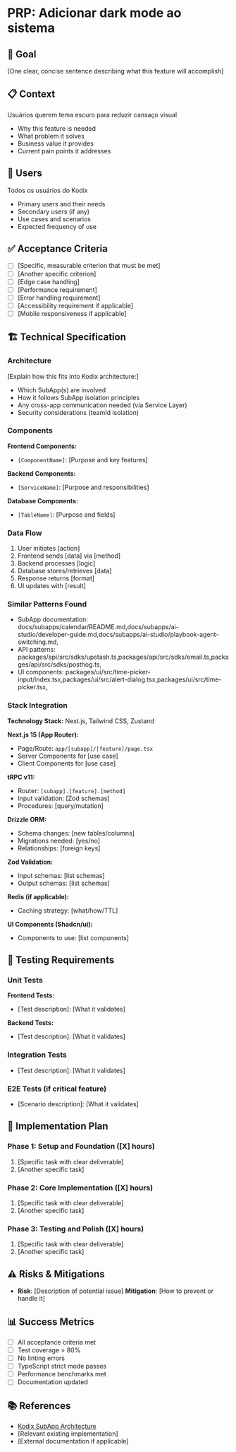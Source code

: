 # PRP: Adicionar dark mode ao sistema

<!-- AI-METADATA:
category: prp
feature: adicionar-dark-mode-ao-sistema
complexity: basic
estimated-effort: 2-4
created: 2025-07-06
-->

## 🎯 Goal

[One clear, concise sentence describing what this feature will accomplish]

## 📋 Context

Usuários querem tema escuro para reduzir cansaço visual

- Why this feature is needed
- What problem it solves
- Business value it provides
- Current pain points it addresses

## 👥 Users

Todos os usuários do Kodix

- Primary users and their needs
- Secondary users (if any)
- Use cases and scenarios
- Expected frequency of use

## ✅ Acceptance Criteria

- [ ] [Specific, measurable criterion that must be met]
- [ ] [Another specific criterion]
- [ ] [Edge case handling]
- [ ] [Performance requirement]
- [ ] [Error handling requirement]
- [ ] [Accessibility requirement if applicable]
- [ ] [Mobile responsiveness if applicable]

## 🏗️ Technical Specification

### Architecture

[Explain how this fits into Kodix architecture:]

- Which SubApp(s) are involved
- How it follows SubApp isolation principles
- Any cross-app communication needed (via Service Layer)
- Security considerations (teamId isolation)

### Components

**Frontend Components:**

- `[ComponentName]`: [Purpose and key features]

**Backend Components:**

- `[ServiceName]`: [Purpose and responsibilities]

**Database Components:**

- `[TableName]`: [Purpose and fields]

### Data Flow

1. User initiates [action]
2. Frontend sends [data] via [method]
3. Backend processes [logic]
4. Database stores/retrieves [data]
5. Response returns [format]
6. UI updates with [result]

### Similar Patterns Found


- SubApp documentation: docs/subapps/calendar/README.md,docs/subapps/ai-studio/developer-guide.md,docs/subapps/ai-studio/playbook-agent-switching.md,
- API patterns: packages/api/src/sdks/upstash.ts,packages/api/src/sdks/email.ts,packages/api/src/sdks/posthog.ts,
- UI components: packages/ui/src/time-picker-input/index.tsx,packages/ui/src/alert-dialog.tsx,packages/ui/src/time-picker.tsx,

### Stack Integration

**Technology Stack:** Next.js, Tailwind CSS, Zustand

**Next.js 15 (App Router):**

- Page/Route: `app/[subapp]/[feature]/page.tsx`
- Server Components for [use case]
- Client Components for [use case]

**tRPC v11:**

- Router: `[subapp].[feature].[method]`
- Input validation: [Zod schemas]
- Procedures: [query/mutation]

**Drizzle ORM:**

- Schema changes: [new tables/columns]
- Migrations needed: [yes/no]
- Relationships: [foreign keys]

**Zod Validation:**

- Input schemas: [list schemas]
- Output schemas: [list schemas]

**Redis (if applicable):**

- Caching strategy: [what/how/TTL]

**UI Components (Shadcn/ui):**

- Components to use: [list components]

## 🧪 Testing Requirements

### Unit Tests

**Frontend Tests:**

- [Test description]: [What it validates]

**Backend Tests:**

- [Test description]: [What it validates]

### Integration Tests

- [Test description]: [What it validates]

### E2E Tests (if critical feature)

- [Scenario description]: [What it validates]

## 🚀 Implementation Plan

### Phase 1: Setup and Foundation ([X] hours)

1. [Specific task with clear deliverable]
2. [Another specific task]

### Phase 2: Core Implementation ([X] hours)

1. [Specific task with clear deliverable]
2. [Another specific task]

### Phase 3: Testing and Polish ([X] hours)

1. [Specific task with clear deliverable]
2. [Another specific task]

## ⚠️ Risks & Mitigations

- **Risk**: [Description of potential issue]
  **Mitigation**: [How to prevent or handle it]

## 📊 Success Metrics

- [ ] All acceptance criteria met
- [ ] Test coverage > 80%
- [ ] No linting errors
- [ ] TypeScript strict mode passes
- [ ] Performance benchmarks met
- [ ] Documentation updated

## 📚 References

- [Kodix SubApp Architecture](/docs/architecture/subapp-architecture.md)
- [Relevant existing implementation]
- [External documentation if applicable]
